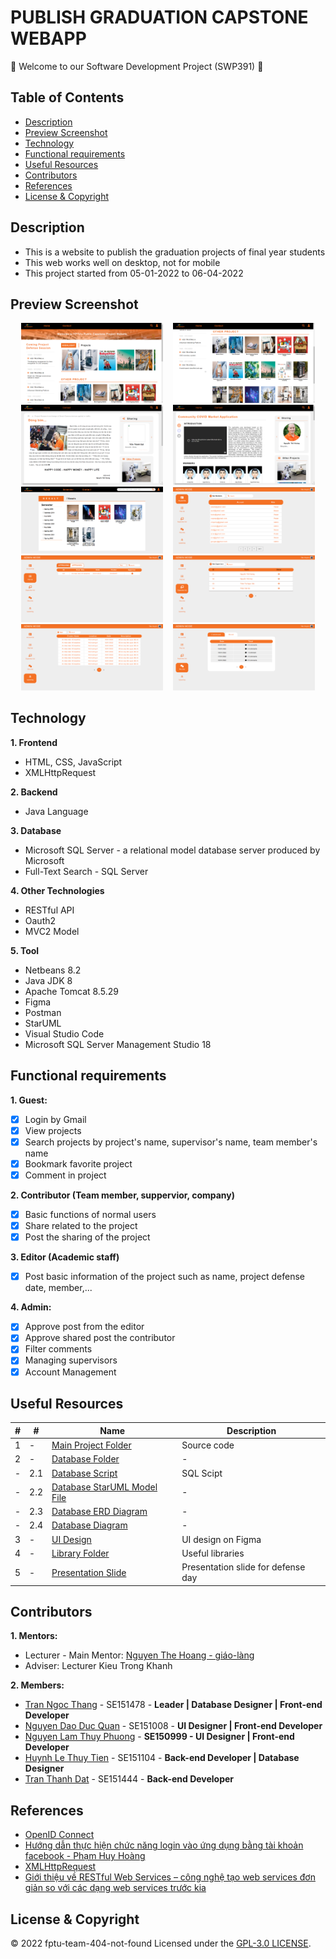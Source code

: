 # PUBLISH GRADUATION CAPSTONE WEBAPP

:wave: Welcome to our Software Development Project (SWP391) :wave:

## Table of Contents
- [Description](#description)
- [Preview Screenshot](#preview-screenshot)
- [Technology](#technology)
- [Functional requirements](#functional-requirements)
- [Useful Resources](#useful-resources)
- [Contributors](#contributors)
- [References](#references)
- [License & Copyright](#license--copyright)

## Description
- This is a website to publish the graduation projects of final year students
- This web works well on desktop, not for mobile
- This project started from 05-01-2022 to 06-04-2022

## Preview Screenshot

<div align="center">
  <img src="./imgs/home-1.png" alt="Home 1" width="45%"></img> &nbsp;&nbsp; <img src="./imgs/home-2.png" alt="Home 2" width="45%"></img>
  <img src="./imgs/sharing.png" alt="Sharing" width="45%"></img> &nbsp;&nbsp; <img src="./imgs/project-details.png" alt="Project Details" width="45%"></img>
  <img src="./imgs/search.png" alt="Search Page" width="45%"></img> &nbsp;&nbsp; <img src="./imgs/admin-account-list.png" alt="Admin Account List" width="45%"></img>
  <img src="./imgs/admin-post-list.png" alt="Admin Post List" width="45%"></img> &nbsp;&nbsp; <img src="./imgs/admin-supervisor-list.png" alt="Admin Supervisor List" width="45%"></img> 
  <img src="./imgs/admin-upcoming.png" alt="Admin Upcoming List" width="45%"></img> &nbsp;&nbsp; <img src="./imgs/admin-word-list.png" alt="Admin Word List" width="45%"></img>
</div>
  
## Technology
**1. Frontend**
  - HTML, CSS, JavaScript
  - XMLHttpRequest

**2. Backend**
  - Java Language

**3. Database**
  - Microsoft SQL Server - a relational model database server produced by Microsoft
  - Full-Text Search - SQL Server

**4. Other Technologies**
- RESTful API
- Oauth2
- MVC2 Model

**5. Tool**
  - Netbeans 8.2
  - Java JDK 8
  - Apache Tomcat 8.5.29
  - Figma
  - Postman
  - StarUML
  - Visual Studio Code
  - Microsoft SQL Server Management Studio 18

## Functional requirements
**1. Guest:**
- [x] Login by Gmail
- [x] View projects
- [x] Search projects by project's name, supervisor's name, team member's name
- [x] Bookmark favorite project
- [x] Comment in project

**2. Contributor (Team member, suppervior, company)**
- [x] Basic functions of normal users
- [x] Share related to the project
- [x] Post the sharing of the project

**3. Editor (Academic staff)**
- [x] Post basic information of the project such as name, project defense date, member,...

**4. Admin:**
- [x] Approve post from the editor
- [x] Approve shared post the contributor
- [x] Filter comments
- [x] Managing supervisors
- [x] Account Management

## Useful Resources

#| #| Name | Description
-| -| ---- | -----------
1| -| [Main Project Folder](https://github.com/fptu-team-404-not-found/publish-graduation-capstone/tree/main/PublishGraduationCapstone) | Source code
2| -| [Database Folder](https://github.com/fptu-team-404-not-found/publish-graduation-capstone/tree/main/database) | -
-| 2.1| [Database Script](https://github.com/fptu-team-404-not-found/publish-graduation-capstone/blob/main/database/ScriptDatabase.sql) | SQL Scipt
-| 2.2| [Database StarUML Model File](https://github.com/fptu-team-404-not-found/publish-graduation-capstone/blob/main/database/SWP391.mdj) | -
-| 2.3| [Database ERD Diagram](https://raw.githubusercontent.com/fptu-team-404-not-found/publish-graduation-capstone/main/imgs/database-ERD.png) | - 
-| 2.4| [Database Diagram](https://raw.githubusercontent.com/fptu-team-404-not-found/publish-graduation-capstone/main/imgs/database-diagram.png) | -
3| -| [UI Design](https://www.figma.com/file/8bXKMQcuvUHcne1PlG5mlE/Project-Siu-%C4%90%E1%BB%89n?node-id=151%3A368) | UI design on Figma
4| -| [Library Folder](https://github.com/fptu-team-404-not-found/publish-graduation-capstone/tree/main/PublishGraduationCapstone/lib) | Useful libraries
5| -| [Presentation Slide](https://www.canva.com/design/DAE8klTREvM/i1Ct1HMotGMVPdgMNADOmg/view) | Presentation slide for defense day

## Contributors
**1. Mentors:**
- Lecturer - Main Mentor: [Nguyen The Hoang - giáo-làng](https://github.com/doit-now)
- Adviser: Lecturer Kieu Trong Khanh

**2. Members:**
- [Tran Ngoc Thang](https://github.com/thangtn2101) - SE151478 - **Leader | Database Designer | Front-end Developer**
- [Nguyen Dao Duc Quan](https://github.com/dq-qiji) - SE151008 - **UI Designer | Front-end Developer**
- [Nguyen Lam Thuy Phuong](https://github.com/nguyenlamthuyphuong25) - 	**SE150999 - UI Designer | Front-end Developer**
- [Huynh Le Thuy Tien](https://github.com/tienhuynh-tn) - SE151104 - **Back-end Developer | Database Designer**
- [Tran Thanh Dat](https://github.com/DatTranLK) - SE151444 - **Back-end Developer**

## References
- [OpenID Connect](https://developers.google.com/identity/protocols/oauth2/openid-connect)
- [Hướng dẫn thực hiện chức năng login vào ứng dụng bằng tài khoản facebook - Phạm Huy Hoàng](http://www.kieutrongkhanh.net/2016/08/huong-dan-thuc-hien-chuc-nang-login-vao.html)
- [XMLHttpRequest](https://developer.mozilla.org/en-US/docs/Web/API/XMLHttpRequest)
- [Giới thiệu về RESTful Web Services – công nghệ tạo web services đơn giản so với các dạng web services trước kia](http://www.kieutrongkhanh.net/2016/08/gioi-thieu-ve-restful-web-services-cong.html)

## License & Copyright
&copy; 2022 fptu-team-404-not-found Licensed under the [GPL-3.0 LICENSE](https://github.com/fptu-team-404-not-found/publish-graduation-capstone/blob/main/LICENSE).
